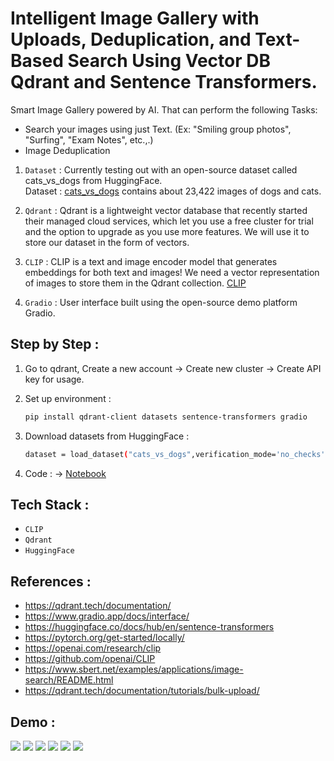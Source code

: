 # Intelligent Image Gallery with Uploads, Deduplication, and Text-Based Search Using Vector DB Qdrant and Sentence Transformers.

Smart Image Gallery powered by AI. That can perform the following Tasks:
- Search your images using just Text. (Ex: "Smiling group photos", "Surfing", "Exam Notes", etc.,.)
- Image Deduplication

1. ```Dataset``` : Currently testing out with an open-source dataset called cats_vs_dogs from HuggingFace.  
Dataset : [cats_vs_dogs](https://huggingface.co/datasets/microsoft/cats_vs_dogs) contains about 23,422 images of dogs and cats.

2. ```Qdrant``` : Qdrant is a lightweight vector database that recently started their managed cloud services, which let you use a free cluster for trial and the option to upgrade as you use more features. We will use it to store our dataset in the form of vectors.

3. ```CLIP``` : CLIP is a text and image encoder model that generates embeddings for both text and images! We need a vector representation of images to store them in the Qdrant collection. [CLIP](https://openai.com/research/clip)

4. ```Gradio``` : User interface built using the open-source demo platform Gradio.

## Step by Step :

1. Go to qdrant, Create a new account -> Create new cluster -> Create API key for usage.

2. Set up environment :
   ```bash
   pip install qdrant-client datasets sentence-transformers gradio
   ```
3. Download datasets from HuggingFace :
   ```bash
   dataset = load_dataset("cats_vs_dogs",verification_mode='no_checks').shuffle()
   ````
4. Code : -> [Notebook](Intelligent_Image_Gallery.ipynb)





## Tech Stack : 
- ```CLIP```
- ```Qdrant```
- ```HuggingFace```

## References :
- https://qdrant.tech/documentation/
- https://www.gradio.app/docs/interface/
- https://huggingface.co/docs/hub/en/sentence-transformers
- https://pytorch.org/get-started/locally/
- https://openai.com/research/clip
- https://github.com/openai/CLIP
- https://www.sbert.net/examples/applications/image-search/README.html
- https://qdrant.tech/documentation/tutorials/bulk-upload/
  
## Demo :
![](imgs/smartgallery1.png)
![](imgs/smartgallery3.png)
![](imgs/smartgallery4.png)
![](imgs/smartgallery2.png)
![](imgs/smartgallery5.png)
![](imgs/smartgallery6.png)
